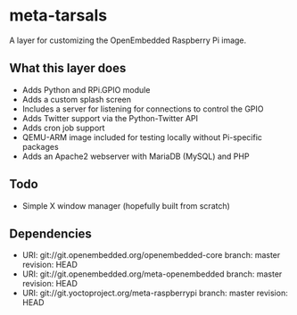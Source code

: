 meta-tarsals
============

A layer for customizing the OpenEmbedded Raspberry Pi image.

What this layer does
--------------------

* Adds Python and RPi.GPIO module
* Adds a custom splash screen
* Includes a server for listening for connections to control the GPIO
* Adds Twitter support via the Python-Twitter API
* Adds cron job support
* QEMU-ARM image included for testing locally without Pi-specific packages
* Adds an Apache2 webserver with MariaDB (MySQL) and PHP

Todo
----

* Simple X window manager (hopefully built from scratch)

Dependencies
------------

* URI: git://git.openembedded.org/openembedded-core
  branch: master
  revision: HEAD
* URI: git://git.openembedded.org/meta-openembedded
  branch: master
  revision: HEAD
* URI: git://git.yoctoproject.org/meta-raspberrypi
  branch: master
  revision: HEAD
